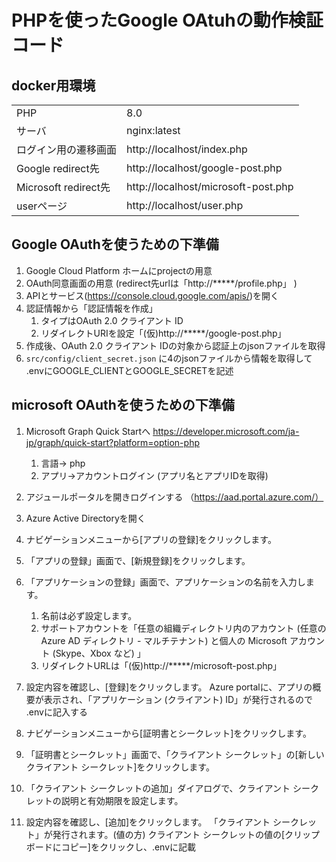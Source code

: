 # PHPを使ったGoogle OAtuhの動作検証コード

## docker用環境

|||
|---|---|
| PHP | 8.0 |
| サーバ | nginx:latest |
| ログイン用の遷移画面| http://localhost/index.php |
| Google  redirect先 | http://localhost/google-post.php |
| Microsoft   redirect先 | http://localhost/microsoft-post.php |
| userページ | http://localhost/user.php |


## Google OAuthを使うための下準備

1. Google Cloud Platform ホームにprojectの用意
2. OAuth同意画面の用意
   (redirect先urlは「http://*****/profile.php」 )
3. APIとサービス(https://console.cloud.google.com/apis/)を開く
4. 認証情報から「認証情報を作成」
    1. タイプはOAuth 2.0 クライアント ID
    2. リダイレクトURIを設定「(仮)http://*****/google-post.php」
5. 作成後、OAuth 2.0 クライアント IDの対象から認証上のjsonファイルを取得
6. ``src/config/client_secret.json`` に4のjsonファイルから情報を取得して
   .envにGOOGLE_CLIENTとGOOGLE_SECRETを記述

## microsoft OAuthを使うための下準備

1. Microsoft Graph Quick Startへ
   https://developer.microsoft.com/ja-jp/graph/quick-start?platform=option-php
    1. 言語-> php
    2. アプリ->アカウントログイン (アプリ名とアプリIDを取得)


1. アジュールポータルを開きログインする （https://aad.portal.azure.com/）
2. Azure Active Directoryを開く
3. ナビゲーションメニューから[アプリの登録]をクリックします。
4. 「アプリの登録」画面で、[新規登録]をクリックします。
5. 「アプリケーションの登録」画面で、アプリケーションの名前を入力します。
    1. 名前は必ず設定します。
    2. サポートアカウントを「任意の組織ディレクトリ内のアカウント (任意の Azure AD ディレクトリ - マルチテナント) と個人の Microsoft アカウント (Skype、Xbox など)
       」
    3. リダイレクトURLは「(仮)http://*****/microsoft-post.php」
6. 設定内容を確認し、[登録]をクリックします。 Azure portalに、アプリの概要が表示され、「アプリケーション (クライアント) ID」が発行されるので .envに記入する
7. ナビゲーションメニューから[証明書とシークレット]をクリックします。
8. 「証明書とシークレット」画面で、「クライアント シークレット」の[新しいクライアント シークレット]をクリックします。
9. 「クライアント シークレットの追加」ダイアログで、クライアント シークレットの説明と有効期限を設定します。
10. 設定内容を確認し、[追加]をクリックします。 「クライアント シークレット」が発行されます。(値の方)
    クライアント シークレットの値の[クリップボードにコピー]をクリックし、.envに記載


